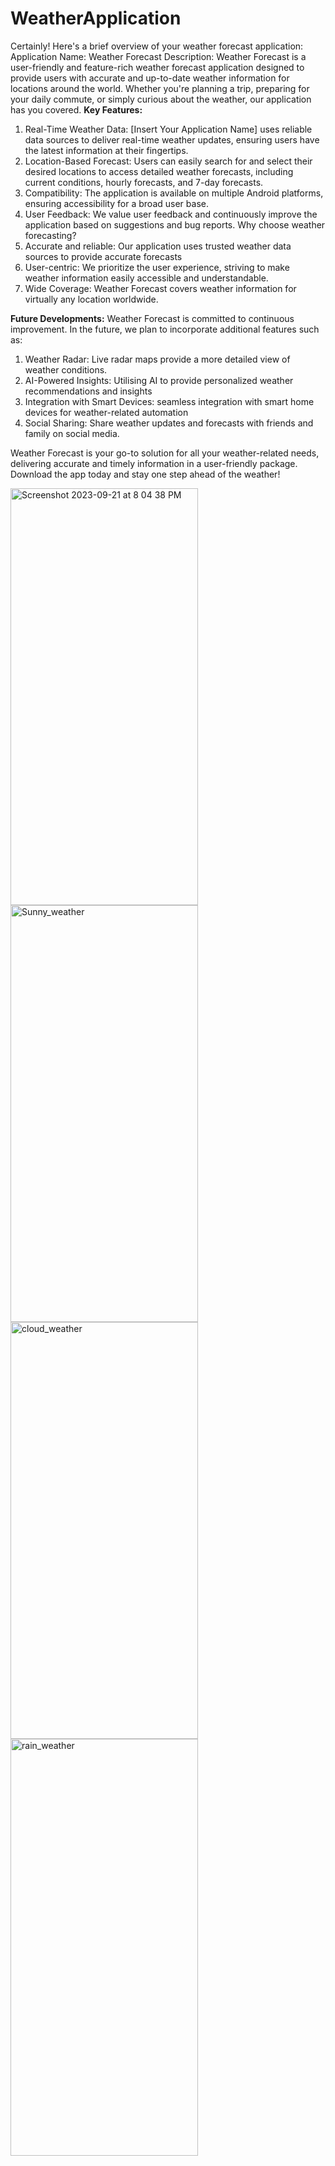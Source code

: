 # WeatherApplication
Certainly! Here's a brief overview of your weather forecast application:
Application Name: Weather Forecast
Description: Weather Forecast is a user-friendly and feature-rich weather forecast application designed to provide users with accurate and up-to-date weather information for locations around the world. Whether you're planning a trip, preparing for your daily commute, or simply curious about the weather, our application has you covered.
**Key Features:**
1. Real-Time Weather Data: [Insert Your Application Name] uses reliable data sources to deliver real-time weather updates, ensuring users have the latest information at their fingertips.
2. Location-Based Forecast: Users can easily search for and select their desired locations to access detailed weather forecasts, including current conditions, hourly forecasts, and 7-day forecasts.
3. Compatibility: The application is available on multiple Android platforms, ensuring accessibility for a broad user base.
4. User Feedback: We value user feedback and continuously improve the application based on suggestions and bug reports.
Why choose weather forecasting?
5. Accurate and reliable: Our application uses trusted weather data sources to provide accurate forecasts 
6.  User-centric: We prioritize the user experience, striving to make weather information easily accessible and understandable.
7. Wide Coverage: Weather Forecast covers weather information for virtually any location worldwide.
   
**Future Developments:**
Weather Forecast is committed to continuous improvement. In the future, we plan to incorporate additional features such as:
1. Weather Radar: Live radar maps provide a more detailed view of weather conditions.
2. AI-Powered Insights: Utilising AI to provide personalized weather recommendations and insights
3. Integration with Smart Devices: seamless integration with smart home devices for weather-related automation
4. Social Sharing: Share weather updates and forecasts with friends and family on social media.

Weather Forecast is your go-to solution for all your weather-related needs, delivering accurate and timely information in a user-friendly package. Download the app today and stay one step ahead of the weather!

<img alt="Screenshot 2023-09-21 at 8 04 38 PM" src="https://github.com/Abhi-Codehub/WeatherApplication/assets/111800760/6b5ca8f4-33d1-4dcb-9b06-b00e76cd2937" width="300px" height="667px">
<img alt="Sunny_weather" src="https://github.com/Abhi-Codehub/WeatherApplication/assets/111800760/b75f9455-506c-4b92-b43a-ba314ccd52dd" width="300px" height="667px">
<img alt="cloud_weather" src="https://github.com/Abhi-Codehub/WeatherApplication/assets/111800760/d7d5c396-ecb7-4273-ab0e-0c2f2795a602" width="300px" height="667px">
<img alt="rain_weather" src="https://github.com/Abhi-Codehub/WeatherApplication/assets/111800760/7c140dac-46b7-4e5a-b17a-69dd6a74ee04" width="300px" height="667px">

